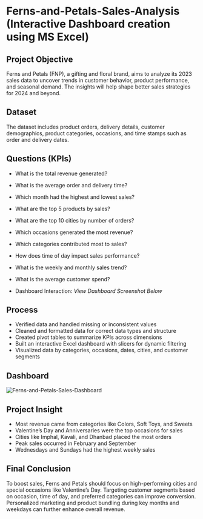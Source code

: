 # Ferns-and-Petals-Sales-Analysis (Interactive Dashboard creation using MS Excel)

## Project Objective  
Ferns and Petals (FNP), a gifting and floral brand, aims to analyze its 2023 sales data to uncover trends in customer behavior, product performance, and seasonal demand. The insights will help shape better sales strategies for 2024 and beyond.

## Dataset
The dataset includes product orders, delivery details, customer demographics, product categories, occasions, and time stamps such as order and delivery dates.  

## Questions (KPIs)  
- What is the total revenue generated?  
- What is the average order and delivery time?  
- Which month had the highest and lowest sales?  
- What are the top 5 products by sales?  
- What are the top 10 cities by number of orders?  
- Which occasions generated the most revenue?  
- Which categories contributed most to sales?  
- How does time of day impact sales performance?  
- What is the weekly and monthly sales trend?  
- What is the average customer spend?

- Dashboard Interaction: *View Dashboard Screenshot Below*

## Process  
- Verified data and handled missing or inconsistent values  
- Cleaned and formatted data for correct data types and structure  
- Created pivot tables to summarize KPIs across dimensions  
- Built an interactive Excel dashboard with slicers for dynamic filtering  
- Visualized data by categories, occasions, dates, cities, and customer segments  

## Dashboard  
![Ferns-and-Petals-Sales-Dashboard](https://github.com/your-username/your-repo-name/blob/main/Ferns%20and%20Petals%20Sales%20Analysis.png)

## Project Insight  
- Most revenue came from categories like Colors, Soft Toys, and Sweets  
- Valentine’s Day and Anniversaries were the top occasions for sales  
- Cities like Imphal, Kavali, and Dhanbad placed the most orders  
- Peak sales occurred in February and September  
- Wednesdays and Sundays had the highest weekly sales  

## Final Conclusion  
To boost sales, Ferns and Petals should focus on high-performing cities and special occasions like Valentine’s Day. Targeting customer segments based on occasion, time of day, and preferred categories can improve conversion. Personalized marketing and product bundling during key months and weekdays can further enhance overall revenue.
